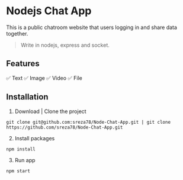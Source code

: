 # Nodejs Chat App

This is a public chatroom website that users logging in and share data together.

> Write in nodejs, express and socket.


## Features

✅ Text
✅ Image
✅ Video
✅ File


## Installation

1. Download | Clone the project
```shell
git clone git@github.com:sreza78/Node-Chat-App.git | git clone https://github.com/sreza78/Node-Chat-App.git
```

2. Install packages
```shell
npm install
```

3. Run app
```shell
npm start
```